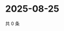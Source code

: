 # 2025-08-25

共 0 条

<!-- BEGIN ZHIHUQUESTIONS -->
<!-- 最后更新时间 Mon Aug 25 2025 07:10:32 GMT+0800 (China Standard Time) -->

<!-- END ZHIHUQUESTIONS -->
